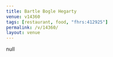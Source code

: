 ```yaml
---
title: Bartle Bogle Hegarty
venue: v14360
tags: [restaurant, food, "fhrs:412925"]
permalink: /v/14360/
layout: venue
---
```

null